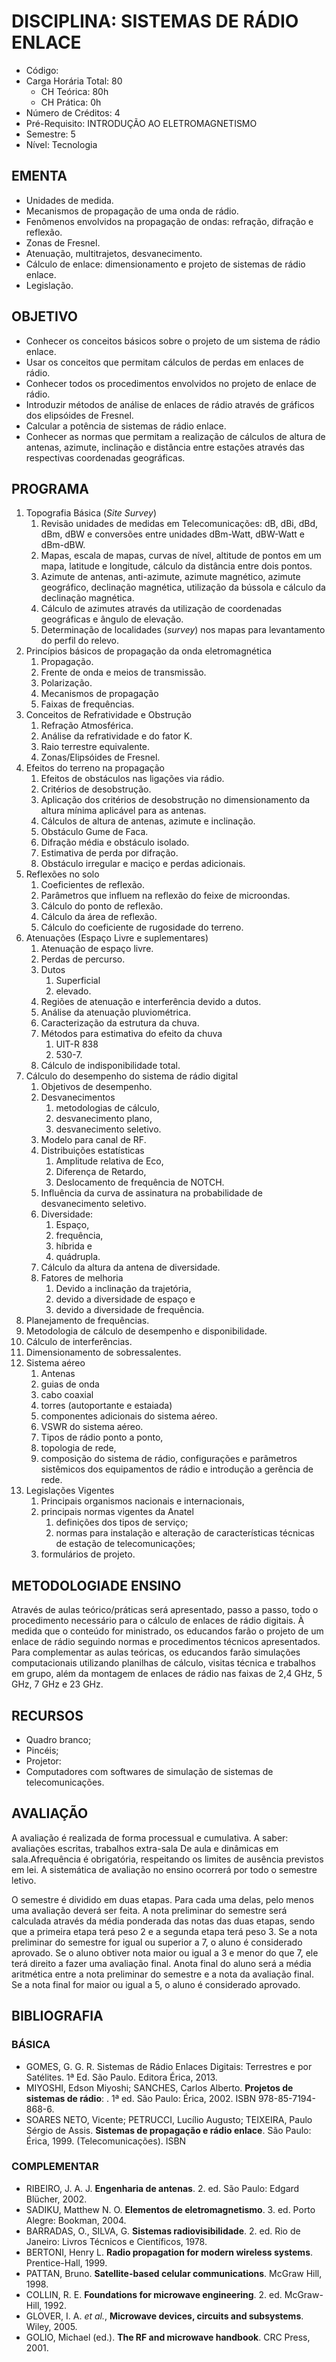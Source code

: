 # DISCIPLINA: SISTEMAS DE RÁDIO ENLACE 
- Código:
- Carga Horária Total: 80
  - CH Teórica: 80h
  - CH Prática: 0h
- Número de Créditos: 4
- Pré-Requisito: INTRODUÇÃO AO ELETROMAGNETISMO
- Semestre: 5
- Nível: Tecnologia 

## EMENTA 
- Unidades de medida.
- Mecanismos de propagação de uma onda de rádio.
- Fenômenos envolvidos na propagação de ondas: refração, difração e reflexão.
- Zonas de Fresnel.
- Atenuação, multitrajetos, desvanecimento.
- Cálculo de enlace: dimensionamento e projeto de sistemas de rádio enlace.
- Legislação.

## OBJETIVO
- Conhecer os conceitos básicos sobre o projeto de um sistema de rádio enlace.
- Usar os conceitos que permitam cálculos de perdas em enlaces de rádio.
- Conhecer todos os procedimentos envolvidos no projeto de enlace de rádio.
- Introduzir métodos de análise de enlaces de rádio através de gráficos dos elipsóides de Fresnel.
- Calcular a potência de sistemas de rádio enlace.
- Conhecer as normas que permitam a realização de cálculos de altura de antenas, azimute, inclinação e distância entre estações através das respectivas coordenadas geográficas. 

## PROGRAMA
1. Topografia Básica (*Site Survey*)
   1. Revisão unidades de medidas em Telecomunicações: dB, dBi, dBd, dBm, dBW e conversões entre unidades dBm-Watt, dBW-Watt e dBm-dBW.
   2. Mapas, escala de mapas, curvas de nível, altitude de pontos em um mapa, latitude e longitude, cálculo da distância entre dois pontos.
   3. Azimute de antenas, anti-azimute, azimute magnético, azimute geográfico, declinação magnética, utilização da bússola e cálculo da declinação magnética.
   4. Cálculo de azimutes através da utilização de coordenadas geográficas e ângulo de elevação.
   5. Determinação de localidades (*survey*) nos mapas para levantamento do perfil do relevo.
2. Princípios básicos de propagação da onda eletromagnética
   1. Propagação.
   2. Frente de onda e meios de transmissão.
   3. Polarização.
   4. Mecanismos de propagação
   5. Faixas de frequências.
3. Conceitos de Refratividade e Obstrução
   1. Refração Atmosférica.
   2. Análise da refratividade e do fator K.
   3. Raio terrestre equivalente.
   4. Zonas/Elipsóides de Fresnel. 
4. Efeitos do terreno na propagação
   1. Efeitos de obstáculos nas ligações via rádio.
   2. Critérios de desobstrução.
   3. Aplicação dos critérios de desobstrução no dimensionamento da altura mínima aplicável para as antenas.
   4. Cálculos de altura de antenas, azimute e inclinação.
   5. Obstáculo Gume de Faca.
   6. Difração média e obstáculo isolado.
   7. Estimativa de perda por difração.
   8. Obstáculo irregular e maciço e perdas adicionais. 
5. Reflexões no solo
   1. Coeficientes de reflexão.
   2. Parâmetros que influem na reflexão do feixe de microondas.
   3. Cálculo do ponto de reflexão.
   4. Cálculo da área de reflexão.
   5. Cálculo do coeficiente de rugosidade do terreno.
6. Atenuações (Espaço Livre e suplementares)
   1. Atenuação de espaço livre.
   2. Perdas de percurso.
   3. Dutos
      1. Superficial
      2. elevado.
   4. Regiões de atenuação e interferência devido a dutos.
   5. Análise da atenuação pluviométrica.
   6. Caracterização da estrutura da chuva.
   7. Métodos para estimativa do efeito da chuva
      1. UIT-R 838
      2. 530-7.
   8. Cálculo de indisponibilidade total.
7. Cálculo do desempenho do sistema de rádio digital
   1. Objetivos de desempenho.
   2. Desvanecimentos
      1. metodologias de cálculo,
      2. desvanecimento plano,
      3. desvanecimento seletivo.
   3. Modelo para canal de RF.
   4. Distribuições estatísticas
      1. Amplitude relativa de Eco,
      2. Diferença de Retardo,
      3. Deslocamento de frequência de NOTCH.
   5. Influência da curva de assinatura na probabilidade de desvanecimento seletivo.
   6. Diversidade:
      1. Espaço,
      2. frequência,
      3. híbrida e
      4. quádrupla.
   8. Cálculo da altura da antena de diversidade.
   9. Fatores de melhoria
      1. Devido a inclinação da trajetória,
      2. devido a diversidade de espaço e
      3. devido a diversidade de frequência.
  10. Planejamento de frequências.
  11. Metodologia de cálculo de desempenho e disponibilidade.
  12. Cálculo de interferências.
  13. Dimensionamento de sobressalentes.
8. Sistema aéreo
   1. Antenas
   2. guias de onda
   3. cabo coaxial
   4. torres (autoportante e estaiada)
   5. componentes adicionais do sistema aéreo.
   6. VSWR do sistema aéreo.
   7. Tipos de rádio ponto a ponto,
   8. topologia de rede,
   9. composição do sistema de rádio, configurações e parâmetros sistêmicos dos equipamentos de rádio e introdução a gerência de rede.
9. Legislações Vigentes
   1. Principais organismos nacionais e internacionais,
   2. principais normas vigentes da Anatel
      1. definições dos tipos de serviço;
      2. normas para instalação e alteração de características técnicas de estação de telecomunicações; 
   3. formulários de projeto. 

## METODOLOGIADE ENSINO 
Através de aulas teórico/práticas será apresentado, passo a passo, todo o procedimento necessário para o cálculo de enlaces de rádio digitais. À medida que o conteúdo for ministrado, os educandos farão o projeto de um enlace de rádio seguindo normas e procedimentos técnicos apresentados. Para complementar as aulas teóricas, os educandos farão simulações computacionais utilizando planilhas de cálculo, visitas técnica e trabalhos em grupo, além da montagem de enlaces de rádio nas faixas de 2,4 GHz, 5 GHz, 7 GHz e 23 GHz. 

## RECURSOS
- Quadro branco;
- Pincéis;
- Projetor:
- Computadores com softwares de simulação de sistemas de telecomunicações. 

## AVALIAÇÃO 
A avaliação é realizada de forma processual e cumulativa. A saber: avaliações escritas, trabalhos extra-sala De aula e dinâmicas em sala.Afrequência é obrigatória, respeitando os limites de ausência previstos em lei. A sistemática de avaliação no ensino ocorrerá por todo o semestre letivo.

O semestre é dividido em duas etapas. Para cada uma delas, pelo menos uma avaliação deverá ser feita. A nota preliminar do semestre será calculada através da média ponderada das notas das duas etapas, sendo que a primeira etapa terá peso 2 e a segunda etapa terá peso 3. Se a nota preliminar do semestre for igual ou superior a 7, o aluno é considerado aprovado. Se o aluno obtiver nota maior ou igual a 3 e menor do que 7, ele terá direito a fazer uma avaliação final. Anota final do aluno será a média aritmética entre a nota preliminar do semestre e a nota da avaliação final. Se a nota final for maior ou igual a 5, o aluno é considerado aprovado.

## BIBLIOGRAFIA

### BÁSICA
- GOMES, G. G. R. Sistemas de Rádio Enlaces Digitais: Terrestres e por Satélites. 1ª Ed. São Paulo. Editora Érica, 2013. 
- MIYOSHI, Edson Miyoshi; SANCHES, Carlos Alberto. **Projetos de sistemas de rádio**: . 1ª ed. São Paulo: Érica, 2002. ISBN 978-85-7194-868-6.
- SOARES NETO, Vicente; PETRUCCI, Lucílio Augusto; TEIXEIRA, Paulo Sérgio de Assis. **Sistemas de propagação e rádio enlace**. São Paulo: Érica, 1999. (Telecomunicações). ISBN 

### COMPLEMENTAR 
- RIBEIRO, J. A. J. **Engenharia de antenas**. 2. ed. São Paulo: Edgard Blücher, 2002.
- SADIKU, Matthew N. O. **Elementos de eletromagnetismo**. 3. ed. Porto Alegre: Bookman, 2004.
- BARRADAS, O., SILVA, G. **Sistemas radiovisibilidade**. 2. ed. Rio de Janeiro: Livros Técnicos e Científicos, 1978.
- BERTONI, Henry L. **Radio propagation for modern wireless systems**. Prentice-Hall, 1999.
- PATTAN, Bruno. **Satellite-based celular communications**. McGraw Hill, 1998.
- COLLIN, R. E. **Foundations for microwave engineering**. 2. ed. McGraw-Hill, 1992.
- GLOVER, I. A. *et al.*, **Microwave devices, circuits and subsystems**. Wiley, 2005.
- GOLIO, Michael (ed.). **The RF and microwave handbook**. CRC Press, 2001.
